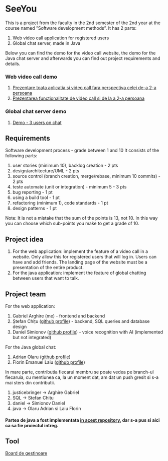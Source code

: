 # SeeYou
This is a project from the faculty in the 2nd semester of the 2nd year at the course named ”Software development methods”.
It has 2 parts:
  1. Web video call application for registered users
  2. Global chat server, made in Java
  
Below you can find the demo for the video call website, the demo for the Java chat server and afterwards you can find out project requirements and details.

### Web video call demo

1. [Prezentare toata aplicatia si video call fara perspectiva celei de-a 2-a persoana](https://www.youtube.com/watch?v=Iz1aeF_-MKc)
2. [Prezentarea functionalitate de video call si de la a 2-a persoana](https://www.youtube.com/watch?v=jHIzn2DYtIU)

### Global chat server demo

1. [Demo - 3 users on chat](https://www.youtube.com/watch?v=PyoA-qPEs8o&feature=youtu.be)

## Requirements

Software development process - grade between 1 and 10
It consists of the following parts:

1. user stories (minimum 10), backlog creation - 2 pts
2. design/architecture/UML - 2 pts
3. source control (branch creation, merge/rebase, minimum 10 commits) - 2 pts
4. teste automate (unit or integration) - minimum 5 - 3 pts
5. bug reporting - 1 pt
6. using a build tool - 1 pt
7. refactoring (minimum 1), code standards - 1 pt
8. design patterns - 1 pt

Note: It is not a mistake that the sum of the points is 13, not 10. In this way you can choose which sub-points you make to get a grade of 10.

## Project idea

1. For the web application: implement the feature of a video call in a website. Only allow this for registered users that will log in. Users can have and add friends. The landing page of the website must be a presentation of the entire product.
2. For the java application: implement the feature of global chatting between users that want to talk.

## Project team

For the web application:

1. Gabriel Arghire (me) - frontend and backend
2. Ștefan Chițu ([github profile](https://github.com/jaoc12)) - backend, SQL queries and database design
3. Daniel Simionov ([github profile](https://github.com/DanielM24)) - voice recognition with AI (implemented but not integrated)

For the Java global chat:

1. Adrian Olaru ([github profile](https://github.com/adrianolaru99))
2. Florin Emanuel Laiu ([github profile](https://github.com/florinlaiu))


In mare parte, contributia fiecarui membru se poate vedea pe branch-ul fiecaruia, cu mentiunea ca, la un moment dat, am dat un push gresit si s-a mai sters din contributii.

1. justicebringer -> Arghire Gabriel
2. SQL -> Stefan Chitu
3. daniel -> Simionov Daniel
4. java -> Olaru Adrian si Laiu Florin

#### Partea de java a fost implementata [in acest repository](https://github.com/adrianolaru99/Proiect-MDS), dar s-a pus si aici ca sa fie proiectul intreg.

## Tool 

[Board de gestinoare](https://kanbanflow.com/board/TxhcS3)
